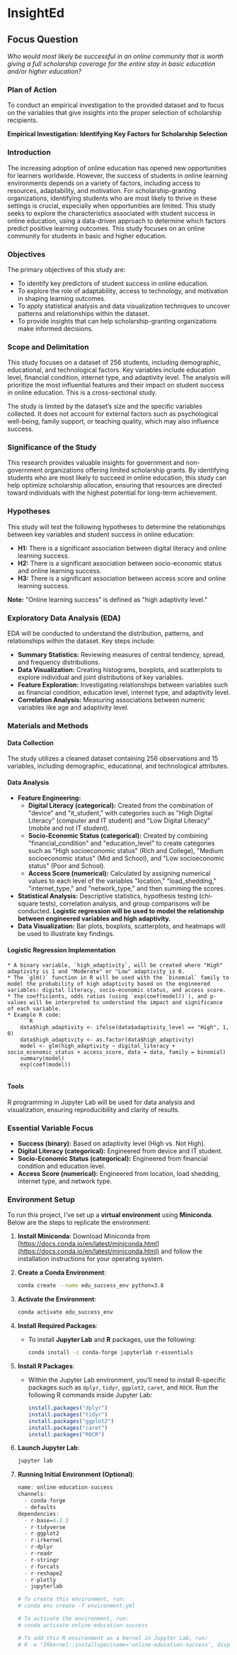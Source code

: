 # InsightEd


## Focus Question

*Who would most likely be successful in an online community that is worth giving a full scholarship coverage for the entire stay in basic education and/or higher education?*

### Plan of Action

To conduct an empirical investigation to the provided dataset and to focus on the variables that give insights into the proper selection of scholarship recipients.

**Empirical Investigation: Identifying Key Factors for Scholarship Selection**

### Introduction

The increasing adoption of online education has opened new opportunities for learners worldwide. However, the success of students in online learning environments depends on a variety of factors, including access to resources, adaptability, and motivation. For scholarship-granting organizations, identifying students who are most likely to thrive in these settings is crucial, especially when opportunities are limited. This study seeks to explore the characteristics associated with student success in online education, using a data-driven approach to determine which factors predict positive learning outcomes. This study focuses on an online community for students in basic and higher education.

### Objectives

The primary objectives of this study are:

-   To identify key predictors of student success in online education.
-   To explore the role of adaptability, access to technology, and motivation in shaping learning outcomes.
-   To apply statistical analysis and data visualization techniques to uncover patterns and relationships within the dataset.
-   To provide insights that can help scholarship-granting organizations make informed decisions.

### Scope and Delimitation

This study focuses on a dataset of 256 students, including demographic, educational, and technological factors. Key variables include education level, financial condition, internet type, and adaptivity level. The analysis will prioritize the most influential features and their impact on student success in online education. This is a cross-sectional study.

The study is limited by the dataset’s size and the specific variables collected. It does not account for external factors such as psychological well-being, family support, or teaching quality, which may also influence success.

### Significance of the Study

This research provides valuable insights for government and non-government organizations offering limited scholarship grants. By identifying students who are most likely to succeed in online education, this study can help optimize scholarship allocation, ensuring that resources are directed toward individuals with the highest potential for long-term achievement.

### Hypotheses

This study will test the following hypotheses to determine the relationships between key variables and student success in online education:

-   **H1:** There is a significant association between digital literacy and online learning success.
-   **H2:** There is a significant association between socio-economic status and online learning success.
-   **H3:** There is a significant association between access score and online learning success.

**Note:** "Online learning success" is defined as "high adaptivity level."

### Exploratory Data Analysis (EDA)

EDA will be conducted to understand the distribution, patterns, and relationships within the dataset. Key steps include:

-   **Summary Statistics:** Reviewing measures of central tendency, spread, and frequency distributions.
-   **Data Visualization:** Creating histograms, boxplots, and scatterplots to explore individual and joint distributions of key variables.
-   **Feature Exploration:** Investigating relationships between variables such as financial condition, education level, internet type, and adaptivity level.
-   **Correlation Analysis:** Measuring associations between numeric variables like age and adaptivity level.

### Materials and Methods

#### Data Collection

The study utilizes a cleaned dataset containing 256 observations and 15 variables, including demographic, educational, and technological attributes.

#### Data Analysis

-   **Feature Engineering:**
    -   **Digital Literacy (categorical):** Created from the combination of "device" and "it\_student," with categories such as "High Digital Literacy" (computer and IT student) and "Low Digital Literacy" (mobile and not IT student).
    -   **Socio-Economic Status (categorical):** Created by combining "financial\_condition" and "education\_level" to create categories such as "High socioeconomic status" (Rich and College), "Medium socioeconomic status" (Mid and School), and "Low socioeconomic status" (Poor and School).
    -   **Access Score (numerical):** Calculated by assigning numerical values to each level of the variables "location," "load\_shedding," "internet\_type," and "network\_type," and then summing the scores.
-   **Statistical Analysis:** Descriptive statistics, hypothesis testing (chi-square tests), correlation analysis, and group comparisons will be conducted. **Logistic regression will be used to model the relationship between engineered variables and high adaptivity.**
-   **Data Visualization:** Bar plots, boxplots, scatterplots, and heatmaps will be used to illustrate key findings.

#### Logistic Regression Implementation
    * A binary variable, `high_adaptivity`, will be created where "High" adaptivity is 1 and "Moderate" or "Low" adaptivity is 0.
    * The `glm()` function in R will be used with the `binomial` family to model the probability of high adaptivity based on the engineered variables: digital literacy, socio-economic status, and access score.
    * The coefficients, odds ratios (using `exp(coef(model))`), and p-values will be interpreted to understand the impact and significance of each variable.
    * Example R code:
        ```R
        data$high_adaptivity <- ifelse(data$adaptivity_level == "High", 1, 0)
        data$high_adaptivity <- as.factor(data$high_adaptivity)
        model <- glm(high_adaptivity ~ digital_literacy + socio_economic_status + access_score, data = data, family = binomial)
        summary(model)
        exp(coef(model))
        ```

#### Tools

R programming in Jupyter Lab will be used for data analysis and visualization, ensuring reproducibility and clarity of results.

### Essential Variable Focus

-   **Success (binary):** Based on adaptivity level (High vs. Not High).
-   **Digital Literacy (categorical):** Engineered from device and IT student.
-   **Socio-Economic Status (categorical):** Engineered from financial condition and education level.
-   **Access Score (numerical):** Engineered from location, load shedding, internet type, and network type.

### Environment Setup

To run this project, I’ve set up a **virtual environment** using **Miniconda**. Below are the steps to replicate the environment:

1.  **Install Miniconda**: Download Miniconda from [https://docs.conda.io/en/latest/miniconda.html](https://docs.conda.io/en/latest/miniconda.html) and follow the installation instructions for your operating system.
2.  **Create a Conda Environment**:
    ```bash
    conda create --name edu_success_env python=3.8
    ```
3.  **Activate the Environment**:
    ```bash
    conda activate edu_success_env
    ```
4.  **Install Required Packages**:
    -   To install **Jupyter Lab** and **R** packages, use the following:
        ```bash
        conda install -c conda-forge jupyterlab r-essentials
        ```
5.  **Install R Packages**:
    -   Within the Jupyter Lab environment, you’ll need to install R-specific packages such as `dplyr`, `tidyr`, `ggplot2`, `caret`, and `ROCR`. Run the following R commands inside Jupyter Lab:
        ```R
        install.packages("dplyr")
        install.packages("tidyr")
        install.packages("ggplot2")
        install.packages("caret")
        install.packages("ROCR")
        ```
6.  **Launch Jupyter Lab**:
    ```bash
    jupyter lab
    ```
7. **Running Initial Environment (Optional)**:

    ```R
    name: online-education-success
    channels:
      - conda-forge
      - defaults
    dependencies:
      - r-base=4.2.2
      - r-tidyverse
      - r-ggplot2
      - r-irkernel
      - r-dplyr
      - r-readr
      - r-stringr
      - r-forcats
      - r-reshape2
      - r-plotly
      - jupyterlab

    # To create this environment, run:
    # conda env create -f environment.yml

    # To activate the environment, run:
    # conda activate online-education-success

    # To add this R environment as a kernel in Jupyter Lab, run:
    # R -e "IRkernel::installspec(name='online-education-success', displayname='R (online-education-success)')"
    ```